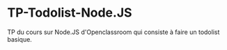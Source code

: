 # TP-Todolist-Node.JS
TP du cours sur Node.JS d'Openclassroom qui consiste à faire un todolist basique.
